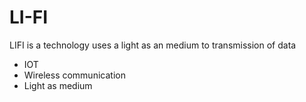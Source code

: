 
# LI-FI

LIFI is a technology uses a light as an medium to transmission of data

- IOT
- Wireless communication
- Light as medium
